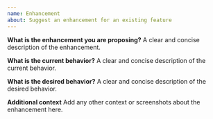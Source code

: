 ```yaml
---
name: Enhancement
about: Suggest an enhancement for an existing feature
---
```


**What is the enhancement you are proposing?**
A clear and concise description of the enhancement.

**What is the current behavior?**
A clear and concise description of the current behavior.

**What is the desired behavior?**
A clear and concise description of the desired behavior.

**Additional context**
Add any other context or screenshots about the enhancement here.
